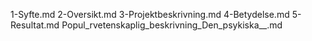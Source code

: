 1-Syfte.md
2-Oversikt.md
3-Projektbeskrivning.md
4-Betydelse.md
5-Resultat.md
Popul_rvetenskaplig_beskrivning_Den_psykiska__.md

